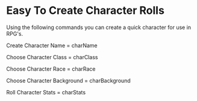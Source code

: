 # Easy To Create Character Rolls

Using the following commands you can create a quick character for use in RPG's.

Create Character Name = charName

Choose Character Class = charClass

Choose Character Race = charRace

Choose Character Background = charBackground

Roll Character Stats = charStats